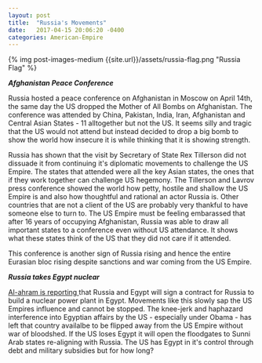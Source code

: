 ```yaml
---
layout: post
title:  "Russia's Movements"
date:   2017-04-15 20:06:20 -0400
categories: American-Empire
---
```



{% img post-images-medium {{site.url}}/assets/russia-flag.png "Russia Flag" %}

***Afghanistan Peace Conference***

Russia hosted a peace conference on Afghanistan in Moscow on April 14th, the same day the US dropped the Mother of All Bombs on Afghanistan.  The conference was attended by China, Pakistan, India, Iran, Afghanistan and Central Asian States - 11 alltogether but not the US.  It seems silly and tragic that the US would not attend but instead decided to drop a big bomb to show the world how insecure it is while thinking that it is showing strength.   

<!--excerpt-->

Russia has shown that the visit by Secretary of State Rex Tillerson did not dissuade it from continuing it's diplomatic movements to challenge the US Empire.  The states that attended were all the key Asian states, the ones that if they work together can challenge US hegemony.  The Tillerson and Lavrov press conference showed the world how petty, hostile and shallow the US Empire is and also how thoughtful and rational an actor Russia is.  Other countries that are not a client of the US are probably very thankful to have someone else to turn to.  The US Empire must be feeling embarassed that after 16 years of occupying Afghanistan, Russia was able to draw all important states to a conference even without US attendance.  It shows what these states think of the US that they did not care if it attended. 

This conference is another sign of Russia rising and hence the entire Eurasian bloc rising despite sanctions and war coming from the US Empire. 

***Russia takes Egypt nuclear***

[Al-ahram is reporting ](http://english.ahram.org.eg/NewsContent/1/64/263003/Egypt/Politics-/Egypt-and-Russia-to-sign-contract-for-Dabaa-nuclea.aspx)that Russia and Egypt will sign a contract for Russia to build a nuclear power plant in Egypt.  Movements like this slowly sap the US Empires influence and cannot be stopped.  The knee-jerk and haphazard interference into Egyptian affairs by the US - especially under Obama - has left that country availalbe to be flipped away from the US Empire without war of bloodshed.  If the US loses Egypt it will open the floodgates to Sunni Arab states re-aligning with Russia.  The US has Egypt in it's control through debt and military subsidies but for how long?







